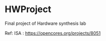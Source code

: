 # HWProject
Final project of Hardware synthesis lab

Ref:
ISA : https://opencores.org/projects/8051
